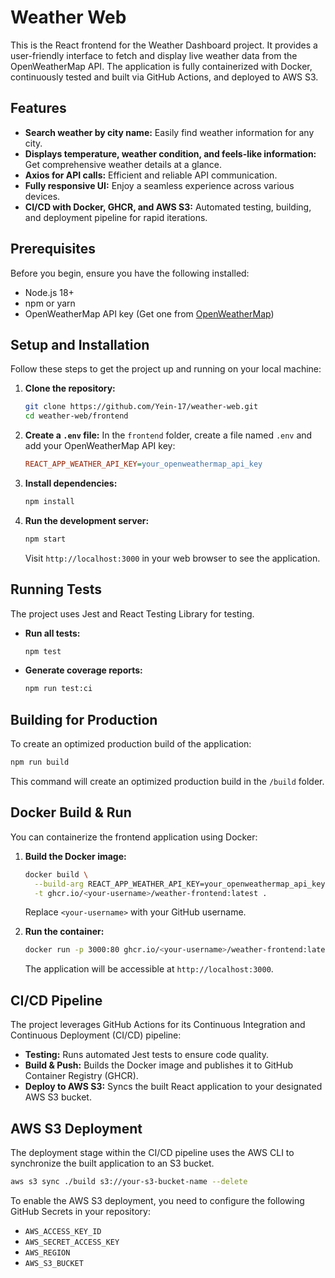# Weather Web 

This is the React frontend for the Weather Dashboard project. It provides a user-friendly interface to fetch and display live weather data from the OpenWeatherMap API. The application is fully containerized with Docker, continuously tested and built via GitHub Actions, and deployed to AWS S3.

## Features

  * **Search weather by city name:** Easily find weather information for any city.
  * **Displays temperature, weather condition, and feels-like information:** Get comprehensive weather details at a glance.
  * **Axios for API calls:** Efficient and reliable API communication.
  * **Fully responsive UI:** Enjoy a seamless experience across various devices.
  * **CI/CD with Docker, GHCR, and AWS S3:** Automated testing, building, and deployment pipeline for rapid iterations.

## Prerequisites

Before you begin, ensure you have the following installed:

  * Node.js 18+
  * npm or yarn
  * OpenWeatherMap API key (Get one from [OpenWeatherMap](https://openweathermap.org/api))

## Setup and Installation

Follow these steps to get the project up and running on your local machine:

1.  **Clone the repository:**

    ```bash
    git clone https://github.com/Yein-17/weather-web.git
    cd weather-web/frontend
    ```

2.  **Create a `.env` file:** In the `frontend` folder, create a file named `.env` and add your OpenWeatherMap API key:

    ```ini
    REACT_APP_WEATHER_API_KEY=your_openweathermap_api_key
    ```

3.  **Install dependencies:**

    ```bash
    npm install
    ```

4.  **Run the development server:**

    ```bash
    npm start
    ```

    Visit `http://localhost:3000` in your web browser to see the application.

## Running Tests

The project uses Jest and React Testing Library for testing.

  * **Run all tests:**

    ```bash
    npm test
    ```

  * **Generate coverage reports:**

    ```bash
    npm run test:ci
    ```

## Building for Production

To create an optimized production build of the application:

```bash
npm run build
```

This command will create an optimized production build in the `/build` folder.

## Docker Build & Run

You can containerize the frontend application using Docker:

1.  **Build the Docker image:**

    ```bash
    docker build \
      --build-arg REACT_APP_WEATHER_API_KEY=your_openweathermap_api_key \
      -t ghcr.io/<your-username>/weather-frontend:latest .
    ```

    Replace `<your-username>` with your GitHub username.

2.  **Run the container:**

    ```bash
    docker run -p 3000:80 ghcr.io/<your-username>/weather-frontend:latest
    ```

    The application will be accessible at `http://localhost:3000`.

## CI/CD Pipeline

The project leverages GitHub Actions for its Continuous Integration and Continuous Deployment (CI/CD) pipeline:

  * **Testing:** Runs automated Jest tests to ensure code quality.
  * **Build & Push:** Builds the Docker image and publishes it to GitHub Container Registry (GHCR).
  * **Deploy to AWS S3:** Syncs the built React application to your designated AWS S3 bucket.

## AWS S3 Deployment

The deployment stage within the CI/CD pipeline uses the AWS CLI to synchronize the built application to an S3 bucket.

```bash
aws s3 sync ./build s3://your-s3-bucket-name --delete
```

To enable the AWS S3 deployment, you need to configure the following GitHub Secrets in your repository:

  * `AWS_ACCESS_KEY_ID`
  * `AWS_SECRET_ACCESS_KEY`
  * `AWS_REGION`
  * `AWS_S3_BUCKET`
